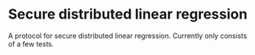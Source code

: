 # Secure distributed linear regression

A protocol for secure distributed linear regression.
Currently only consists of a few tests.
